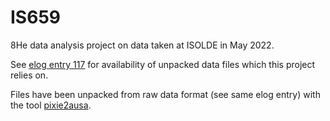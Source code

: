 # IS659

8He data analysis project on data taken at ISOLDE in May 2022.

See [elog entry 117](https://elog.kern.phys.au.dk/IS659/117) for availability of unpacked data files which this project relies on.

Files have been unpacked from raw data format (see same elog entry) with the tool [pixie2ausa](https://gitlab.au.dk/ausa/erik/pixie2ausa).